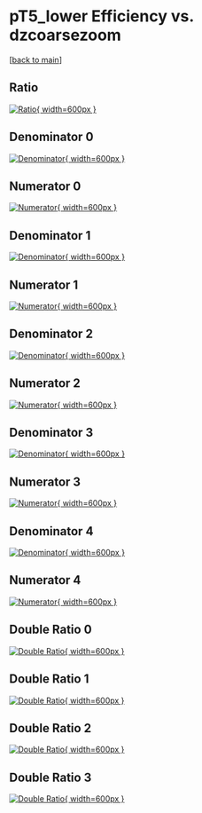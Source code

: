 # pT5_lower Efficiency vs. dzcoarsezoom

[[back to main](./)]



## Ratio

[![Ratio](../mtv/var/pT5_lower_loweta_11_-1_eff_dzcoarsezoom.png){ width=600px }](../mtv/var/pT5_lower_loweta_11_-1_eff_dzcoarsezoom.pdf)

## Denominator 0

[![Denominator](../mtv/den/pT5_lower_loweta_11_-1_eff_dzcoarsezoom_den0.png){ width=600px }](../mtv/den/pT5_lower_loweta_11_-1_eff_dzcoarsezoom_den0.pdf)

## Numerator 0

[![Numerator](../mtv/num/pT5_lower_loweta_11_-1_eff_dzcoarsezoom_num0.png){ width=600px }](../mtv/num/pT5_lower_loweta_11_-1_eff_dzcoarsezoom_num0.pdf)

## Denominator 1

[![Denominator](../mtv/den/pT5_lower_loweta_11_-1_eff_dzcoarsezoom_den1.png){ width=600px }](../mtv/den/pT5_lower_loweta_11_-1_eff_dzcoarsezoom_den1.pdf)

## Numerator 1

[![Numerator](../mtv/num/pT5_lower_loweta_11_-1_eff_dzcoarsezoom_num1.png){ width=600px }](../mtv/num/pT5_lower_loweta_11_-1_eff_dzcoarsezoom_num1.pdf)

## Denominator 2

[![Denominator](../mtv/den/pT5_lower_loweta_11_-1_eff_dzcoarsezoom_den2.png){ width=600px }](../mtv/den/pT5_lower_loweta_11_-1_eff_dzcoarsezoom_den2.pdf)

## Numerator 2

[![Numerator](../mtv/num/pT5_lower_loweta_11_-1_eff_dzcoarsezoom_num2.png){ width=600px }](../mtv/num/pT5_lower_loweta_11_-1_eff_dzcoarsezoom_num2.pdf)

## Denominator 3

[![Denominator](../mtv/den/pT5_lower_loweta_11_-1_eff_dzcoarsezoom_den3.png){ width=600px }](../mtv/den/pT5_lower_loweta_11_-1_eff_dzcoarsezoom_den3.pdf)

## Numerator 3

[![Numerator](../mtv/num/pT5_lower_loweta_11_-1_eff_dzcoarsezoom_num3.png){ width=600px }](../mtv/num/pT5_lower_loweta_11_-1_eff_dzcoarsezoom_num3.pdf)

## Denominator 4

[![Denominator](../mtv/den/pT5_lower_loweta_11_-1_eff_dzcoarsezoom_den4.png){ width=600px }](../mtv/den/pT5_lower_loweta_11_-1_eff_dzcoarsezoom_den4.pdf)

## Numerator 4

[![Numerator](../mtv/num/pT5_lower_loweta_11_-1_eff_dzcoarsezoom_num4.png){ width=600px }](../mtv/num/pT5_lower_loweta_11_-1_eff_dzcoarsezoom_num4.pdf)

## Double Ratio 0

[![Double Ratio](../mtv/ratio/pT5_lower_loweta_11_-1_eff_dzcoarsezoom_ratio0.png){ width=600px }](../mtv/ratio/pT5_lower_loweta_11_-1_eff_dzcoarsezoom_ratio0.pdf)

## Double Ratio 1

[![Double Ratio](../mtv/ratio/pT5_lower_loweta_11_-1_eff_dzcoarsezoom_ratio1.png){ width=600px }](../mtv/ratio/pT5_lower_loweta_11_-1_eff_dzcoarsezoom_ratio1.pdf)

## Double Ratio 2

[![Double Ratio](../mtv/ratio/pT5_lower_loweta_11_-1_eff_dzcoarsezoom_ratio2.png){ width=600px }](../mtv/ratio/pT5_lower_loweta_11_-1_eff_dzcoarsezoom_ratio2.pdf)

## Double Ratio 3

[![Double Ratio](../mtv/ratio/pT5_lower_loweta_11_-1_eff_dzcoarsezoom_ratio3.png){ width=600px }](../mtv/ratio/pT5_lower_loweta_11_-1_eff_dzcoarsezoom_ratio3.pdf)

